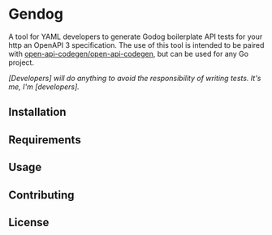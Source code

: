 # Gendog
A tool for YAML developers to generate Godog boilerplate API tests for your http an 
OpenAPI 3 specification. The use of this tool is intended to be paired with 
[open-api-codegen/open-api-codegen](https://github.com/oapi-codegen/oapi-codegen/?tab=readme-ov-file), but can be used for any Go project.

_\[Developers\] will do anything to avoid the responsibility of writing tests.
It's me, I'm \[developers\]._

## Installation

## Requirements

## Usage

## Contributing

## License